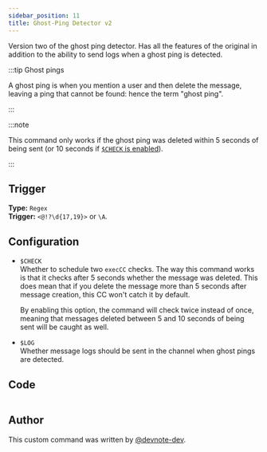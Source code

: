 ```yaml
---
sidebar_position: 11
title: Ghost-Ping Detector v2
---
```


Version two of the ghost ping detector. Has all the features of the original in addition to the ability to send logs when a ghost ping is detected.

:::tip Ghost pings

A ghost ping is when you mention a user and then delete the message, leaving a ping that cannot be found: hence the term "ghost ping".

:::

:::note

This command only works if the ghost ping was deleted within 5 seconds of being sent (or 10 seconds if [`$CHECK` is enabled](ghost-ping-v2/#configuration)).

:::

## Trigger

**Type:** `Regex`<br />
**Trigger:** `<@!?\d{17,19}>` or `\A`.

## Configuration

- `$CHECK`<br />
  Whether to schedule two `execCC` checks. The way this command works is that it checks after 5 seconds whether the message was deleted. This does mean that if you delete the message more than 5 seconds after message creation, this CC won't catch it by default.

  By enabling this option, the command will check twice instead of once, meaning that messages deleted between 5 and 10 seconds of being sent will be caught as well.

- `$LOG`<br />
  Whether message logs should be sent in the channel when ghost pings are detected.

## Code

```go file=../../../src/utilities/ghostping_v2.go.tmpl

```

## Author

This custom command was written by [@devnote-dev](https://github.com/devnote-dev).
